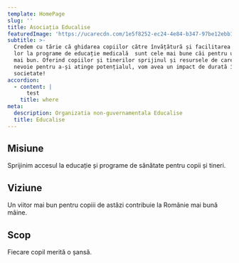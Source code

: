 ```yaml
---
template: HomePage
slug: ''
title: Asociația Educalise
featuredImage: 'https://ucarecdn.com/1e5f8252-ec24-4e84-b347-97be12ebb14b/'
subtitle: >-
  Credem cu tărie că ghidarea copiilor către învățătură și facilitarea accesului
  lor la programe de educație medicală  sunt cele mai bune căi pentru un viitor
  mai bun. Oferind copiilor și tinerilor sprijinul și resursele de care au
  nevoie pentru a-și atinge potențialul, vom avea un impact de durată în
  societate!
accordion:
  - content: |
      test 
    title: where
meta:
  description: Organizatia non-guvernamentala Educalise
  title: Educalise
---
```

## Misiune

 Sprijinim accesul la educație și programe de sănătate pentru copii și tineri.

## Viziune

Un viitor mai bun pentru copiii de astăzi contribuie la Românie mai bună mâine.

## Scop

Fiecare copil merită o șansă.
